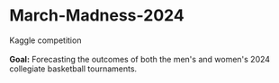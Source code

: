 # March-Madness-2024
Kaggle competition
<br>
<br>
<b>Goal:</b> Forecasting the outcomes of both the men's and women's 2024 collegiate basketball tournaments.
